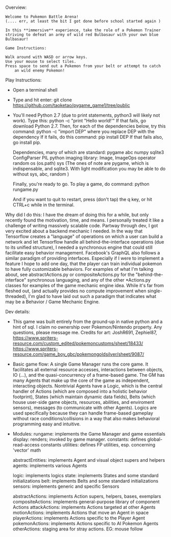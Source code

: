 Overview:  

    Welcome to Pokemon Battle Arena!
    (.... err, at least the bit I got done before school started again )

    In this **immersive** experience, take the role of a Pokemon Trainer
    striving to defeat an army of wild red Bulbasaur with your own blue
    Bulbasaur! 
    
    Game Instructions:

    Walk around with WASD or arrow keys.
    Use your mouse to select tiles.
    Press space to send out a Pokemon from your belt or attempt to catch
        an wild enemy Pokemon!

Play Instructions:

  - Open a terminal shell
  - Type and hit enter: 
      git clone https://github.com/taoketao/pygame_game1/tree/public
  - You'll need Python 2.7 (due to print statements, python3 will likely 
    not work). Type this:           python -c "print "Hello world!'" 
    If that fails, go download Python 2.7. Then, for each of the 
    dependencies below, try this command: 
        python -c "import DEP"     where you replace DEP with the dependency
    If it fails, do this command: pip install DEP
    If that fails also, go install pip. 
    
    Dependencies, many of which are standard:
        pygame      abc       numpy       sqlite3       ConfigParser
        PIL python imaging library: Image, ImageOps     operator
        random      os (os.path)       sys
    (The ones of note are pygame, which is indispensable, and sqlite3. With
    light modification you may be able to do without sys, abc, random )

    Finally, you're ready to go. To play a game, do command:
        python rungame.py

    And if you want to quit to restart, press (don't tap) the   q   key, or
    hit CTRL+c while in the terminal.
    

Why did I do this:
        I have the dream of doing this for a while, but only recently found the 
    motivation, time, and means. I personally treated it like a challenge of
    writing massively scalable code.
        Partway through dev, I got very excited about a backend mechanic I needed.
    In the way that Tensorflow creates a "language" of operations on which 
    a user can build a network and let Tensorflow handle all behind-the-interface 
    operations (due to its unified structure), I needed a synchronous engine
    that could still facilitate easy behavior management. Facebook's GraphQL
    also follows a similar paradigm of providing interfaces. Especially if I
    were to implement a feature I hope to add one day, that the player can
    train individual pokemon to have fully customizable behaviors. 
        For examples of what I'm talking about, see abstractActions.py or 
    compositeActions.py for the "behind-the-interface" synchronous languaging,
    and any of the other *Actions.py classes for examples of the game mechanic
    engine idea.
        While it's far from fleshed out, (and actually provides no compute
    improvement when single-threaded), I'm glad to have laid out such a
    paradigm that indicates what may be a Behavior / Game Mechanic Engine.


Dev details:
 - This game was built entirely from the ground-up in native python and a hint
    of sql. I claim no ownership over Pokemon/Nintendo property. Any questions,
    please message me. Credits for art: JoshR691, Zephiel87,  
    https://www.spriters-resource.com/custom_edited/pokemoncustoms/sheet/18433/
    https://www.spriters-resource.com/game_boy_gbc/pokemongoldsilver/sheet/9087/

 - Basic game flow: A single Game Manager runs the core game. It facilitates
    all external resource accesses, interactions between objects, IO (...),
    and the quasi-concurrency of a frame-based game. The GM has many Agents 
    that make up the core of the game as independent, interacting objects.
    Nontrivial Agents have a Logic, which is the central handler of
    Actions (which are composed into a holistic behavior footprint), States
    (which maintain dynamic data fields), Belts (which house user-side game
    objects, resources, abilities, and enviroment sensors), messages (to 
    communicate with other Agents). Logics are used specifically because
    they can handle frame-based gameplay without race conditions/collisions
    in a way that also makes behavioral programming easy and intuitive.

 - Modules:
    rungame:            implements the Game Manager and game essentials
    display:            renders; invoked by game manager.
    constants:          defines global-read-access constants
    utilities:          defines FP utilities, esp. concerning 'vector' math

    abstractEntities:   implements Agent and visual object supers and helpers
    agents:             implements various Agents

    logic:              implements logics
    state:              implements States and some standard initializations 
    belt:               implements Belts and some standard initializations
    sensors:            implements generic and specific Sensors

    abstractActions:    implements Action supers, helpers, bases, exemplars
    compositeActions:   implements general-purpose library of component Actions
    attackActions:      implements Actions targeted at other Agents
    motionActions:      implements Actions that move an Agent in space
    playerActions:      implements Actions specific to the Player Agent
    pokemonActions:     implements Actions specific to AI Pokemon Agents
    otherActions:       staging area for stray actions. EG: mouse follow
